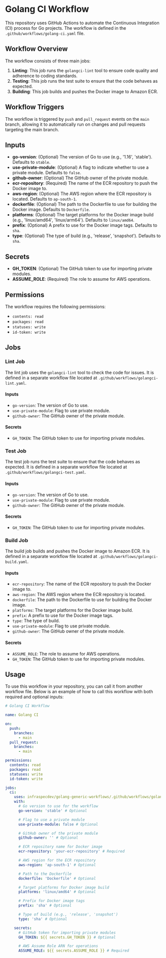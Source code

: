 # Golang CI Workflow

This repository uses GitHub Actions to automate the Continuous Integration (CI) process for Go projects. The workflow is defined in the `.github/workflows/golang-ci.yaml` file.

## Workflow Overview

The workflow consists of three main jobs:
1. **Linting**: This job runs the `golangci-lint` tool to ensure code quality and adherence to coding standards.
2. **Testing**: This job runs the test suite to ensure that the code behaves as expected.
3. **Building**: This job builds and pushes the Docker image to Amazon ECR.

## Workflow Triggers

The workflow is triggered by `push` and `pull_request` events on the `main` branch, allowing it to automatically run on changes and pull requests targeting the main branch.

## Inputs

- **go-version**: (Optional) The version of Go to use (e.g., '1.16', 'stable'). Defaults to `stable`.
- **use-private-module**: (Optional) A flag to indicate whether to use a private module. Defaults to `false`.
- **github-owner**: (Optional) The GitHub owner of the private module.
- **ecr-repository**: (Required) The name of the ECR repository to push the Docker image to.
- **aws-region**: (Optional) The AWS region where the ECR repository is located. Defaults to `ap-south-1`.
- **dockerfile**: (Optional) The path to the Dockerfile to use for building the Docker image. Defaults to `Dockerfile`.
- **platforms**: (Optional) The target platforms for the Docker image build (e.g., 'linux/amd64', 'linux/arm64'). Defaults to `linux/amd64`.
- **prefix**: (Optional) A prefix to use for the Docker image tags. Defaults to `sha`.
- **type**: (Optional) The type of build (e.g., 'release', 'snapshot'). Defaults to `sha`.

## Secrets

- **GH_TOKEN**: (Optional) The GitHub token to use for importing private modules.
- **ASSUME_ROLE**: (Required) The role to assume for AWS operations.

## Permissions

The workflow requires the following permissions:
- `contents: read`
- `packages: read`
- `statuses: write`
- `id-token: write`

## Jobs

### Lint Job

The lint job uses the `golangci-lint` tool to check the code for issues. It is defined in a separate workflow file located at `.github/workflows/golangci-lint.yaml`.

#### Inputs

- `go-version`: The version of Go to use.
- `use-private-module`: Flag to use private module.
- `github-owner`: The GitHub owner of the private module.

#### Secrets

- `GH_TOKEN`: The GitHub token to use for importing private modules.

### Test Job

The test job runs the test suite to ensure that the code behaves as expected. It is defined in a separate workflow file located at `.github/workflows/golangci-test.yaml`.

#### Inputs

- `go-version`: The version of Go to use.
- `use-private-module`: Flag to use private module.
- `github-owner`: The GitHub owner of the private module.

#### Secrets

- `GH_TOKEN`: The GitHub token to use for importing private modules.

### Build Job

The build job builds and pushes the Docker image to Amazon ECR. It is defined in a separate workflow file located at `.github/workflows/golangci-build.yaml`.

#### Inputs

- `ecr-repository`: The name of the ECR repository to push the Docker image to.
- `aws-region`: The AWS region where the ECR repository is located.
- `dockerfile`: The path to the Dockerfile to use for building the Docker image.
- `platforms`: The target platforms for the Docker image build.
- `prefix`: A prefix to use for the Docker image tags.
- `type`: The type of build.
- `use-private-module`: Flag to use private module.
- `github-owner`: The GitHub owner of the private module.

#### Secrets

- `ASSUME_ROLE`: The role to assume for AWS operations.
- `GH_TOKEN`: The GitHub token to use for importing private modules.

## Usage

To use this workflow in your repository, you can call it from another workflow file. Below is an example of how to call this workflow with both required and optional inputs:

```yaml
# Golang CI Workflow

name: Golang CI

on:
  push:
    branches:
      - main
  pull_request:
    branches:
      - main

permissions:
  contents: read
  packages: read
  statuses: write
  id-token: write

jobs:
  ci:
    uses: infraspecdev/golang-generic-workflows/.github/workflows/golang-ci.yaml@main
    with:
      # Go version to use for the workflow
      go-version: 'stable' # Optional

      # Flag to use a private module
      use-private-module: false # Optional

      # GitHub owner of the private module
      github-owner: '' # Optional

      # ECR repository name for Docker image
      ecr-repository: 'your-ecr-repository' # Required

      # AWS region for the ECR repository
      aws-region: 'ap-south-1' # Optional

      # Path to the Dockerfile
      dockerfile: 'Dockerfile' # Optional

      # Target platforms for Docker image build
      platforms: 'linux/amd64' # Optional

      # Prefix for Docker image tags
      prefix: 'sha' # Optional

      # Type of build (e.g., 'release', 'snapshot')
      type: 'sha' # Optional

    secrets:
      # GitHub token for importing private modules
      GH_TOKEN: ${{ secrets.GH_TOKEN }} # Optional

      # AWS Assume Role ARN for operations
      ASSUME_ROLE: ${{ secrets.ASSUME_ROLE }} # Required
